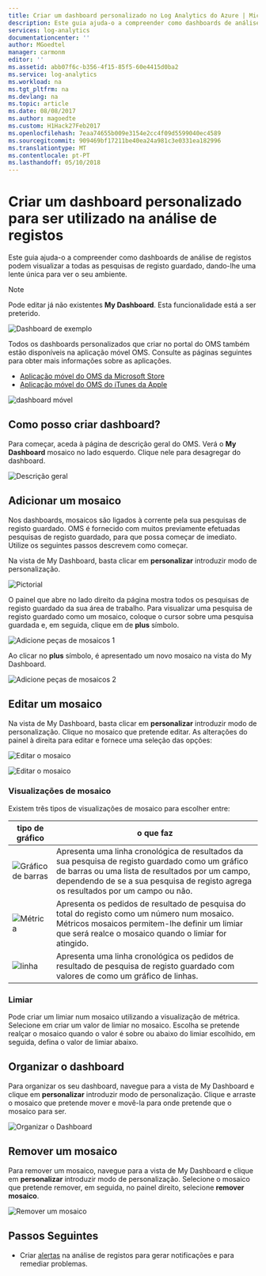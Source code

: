 ```yaml
---
title: Criar um dashboard personalizado no Log Analytics do Azure | Microsoft Docs
description: Este guia ajuda-o a compreender como dashboards de análise de registos podem visualizar a todas as pesquisas de registo guardado, dando-lhe uma lente única para ver o seu ambiente.
services: log-analytics
documentationcenter: ''
author: MGoedtel
manager: carmonm
editor: ''
ms.assetid: abb07f6c-b356-4f15-85f5-60e4415d0ba2
ms.service: log-analytics
ms.workload: na
ms.tgt_pltfrm: na
ms.devlang: na
ms.topic: article
ms.date: 08/08/2017
ms.author: magoedte
ms.custom: H1Hack27Feb2017
ms.openlocfilehash: 7eaa74655b009e3154e2cc4f09d5599040ec4589
ms.sourcegitcommit: 909469bf17211be40ea24a981c3e0331ea182996
ms.translationtype: MT
ms.contentlocale: pt-PT
ms.lasthandoff: 05/10/2018
---
```

# <a name="create-a-custom-dashboard-for-use-in-log-analytics"></a>Criar um dashboard personalizado para ser utilizado na análise de registos

Este guia ajuda-o a compreender como dashboards de análise de registos podem visualizar a todas as pesquisas de registo guardado, dando-lhe uma lente única para ver o seu ambiente.

>[!NOTE]
> Pode editar já não existentes **My Dashboard**. Esta funcionalidade está a ser preterido.

![Dashboard de exemplo](./media/log-analytics-dashboards/oms-dashboards-example-dash.png)

Todos os dashboards personalizados que criar no portal do OMS também estão disponíveis na aplicação móvel OMS. Consulte as páginas seguintes para obter mais informações sobre as aplicações.

* [Aplicação móvel do OMS da Microsoft Store](http://www.windowsphone.com/store/app/operational-insights/4823b935-83ce-466c-82bb-bd0a3f58d865)
* [Aplicação móvel do OMS do iTunes da Apple](https://itunes.apple.com/app/microsoft-operations-management/id1042424859?mt=8)

![dashboard móvel](./media/log-analytics-dashboards/oms-search-mobile.png)

## <a name="how-do-i-create-my-dashboard"></a>Como posso criar dashboard?
Para começar, aceda à página de descrição geral do OMS. Verá o **My Dashboard** mosaico no lado esquerdo. Clique nele para desagregar do dashboard.

![Descrição geral](./media/log-analytics-dashboards/oms-dashboards-overview.png)

## <a name="adding-a-tile"></a>Adicionar um mosaico
Nos dashboards, mosaicos são ligados à corrente pela sua pesquisas de registo guardado. OMS é fornecido com muitos previamente efetuadas pesquisas de registo guardado, para que possa começar de imediato. Utilize os seguintes passos descrevem como começar.

Na vista de My Dashboard, basta clicar em **personalizar** introduzir modo de personalização.

![Pictorial](./media/log-analytics-dashboards/oms-dashboards-pictorial01.png)

 O painel que abre no lado direito da página mostra todos os pesquisas de registo guardado da sua área de trabalho. Para visualizar uma pesquisa de registo guardado como um mosaico, coloque o cursor sobre uma pesquisa guardada e, em seguida, clique em de **plus** símbolo.

![Adicione peças de mosaicos 1](./media/log-analytics-dashboards/oms-dashboards-pictorial02.png)

Ao clicar no **plus** símbolo, é apresentado um novo mosaico na vista do My Dashboard.

![Adicione peças de mosaicos 2](./media/log-analytics-dashboards/oms-dashboards-pictorial03.png)

## <a name="edit-a-tile"></a>Editar um mosaico
Na vista de My Dashboard, basta clicar em **personalizar** introduzir modo de personalização. Clique no mosaico que pretende editar. As alterações do painel à direita para editar e fornece uma seleção das opções:

![Editar o mosaico](./media/log-analytics-dashboards/oms-dashboards-pictorial04.png)

![Editar o mosaico](./media/log-analytics-dashboards/oms-dashboards-pictorial05.png)

### <a name="tile-visualizations"></a>Visualizações de mosaico
Existem três tipos de visualizações de mosaico para escolher entre:

| tipo de gráfico | o que faz |
| --- | --- |
| ![Gráfico de barras](./media/log-analytics-dashboards/oms-dashboards-bar-chart.png) |Apresenta uma linha cronológica de resultados da sua pesquisa de registo guardado como um gráfico de barras ou uma lista de resultados por um campo, dependendo de se a sua pesquisa de registo agrega os resultados por um campo ou não. |
| ![Métrica](./media/log-analytics-dashboards/oms-dashboards-metric.png) |Apresenta os pedidos de resultado de pesquisa do total do registo como um número num mosaico. Métricos mosaicos permitem-lhe definir um limiar que será realce o mosaico quando o limiar for atingido. |
| ![linha](./media/log-analytics-dashboards/oms-dashboards-line.png) |Apresenta uma linha cronológica os pedidos de resultado de pesquisa de registo guardado com valores de como um gráfico de linhas. |

### <a name="threshold"></a>Limiar
Pode criar um limiar num mosaico utilizando a visualização de métrica. Selecione em criar um valor de limiar no mosaico. Escolha se pretende realçar o mosaico quando o valor é sobre ou abaixo do limiar escolhido, em seguida, defina o valor de limiar abaixo.

## <a name="organizing-the-dashboard"></a>Organizar o dashboard
Para organizar os seu dashboard, navegue para a vista de My Dashboard e clique em **personalizar** introduzir modo de personalização. Clique e arraste o mosaico que pretende mover e movê-la para onde pretende que o mosaico para ser.

![Organizar o Dashboard](./media/log-analytics-dashboards/oms-dashboards-organize.png)

## <a name="remove-a-tile"></a>Remover um mosaico
Para remover um mosaico, navegue para a vista de My Dashboard e clique em **personalizar** introduzir modo de personalização. Selecione o mosaico que pretende remover, em seguida, no painel direito, selecione **remover mosaico**.

![Remover um mosaico](./media/log-analytics-dashboards/oms-dashboards-remove-tile.png)

## <a name="next-steps"></a>Passos Seguintes
* Criar [alertas](log-analytics-alerts.md) na análise de registos para gerar notificações e para remediar problemas.
